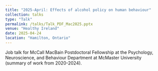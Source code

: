 ```yaml
---
title: "2025-April: Effects of alcohol policy on human behaviour"
collection: talks
type: "Talk"
permalink: /talks/Talk_PDF_Mac2025.pptx
venue: "Healthy Ireland"
date: 2025-04-24
location: "Hamilton, Ontario"
---
```


Job talk for McCall MacBain Postdoctoral Fellowship at the Psychology, Neuroscience, and Behaviour Department at McMaster University (summary of work from 2020-2024).
